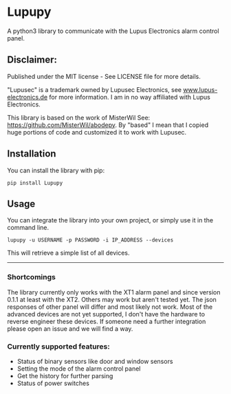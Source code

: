 # Lupupy

A python3 library to communicate with the Lupus Electronics alarm control panel.

## Disclaimer:

Published under the MIT license - See LICENSE file for more details.

"Lupusec" is a trademark owned by Lupusec Electronics, see www.lupus-electronics.de for more information. I am in no way affiliated with Lupus Electronics.

This library is based on the work of MisterWil See: https://github.com/MisterWil/abodepy. By "based" I mean that I copied huge portions of code and customized it to work with Lupusec.

## Installation

You can install the library with pip:
```
pip install Lupupy
```

## Usage

You can integrate the library into your own project, or simply use it in the command line.
```
lupupy -u USERNAME -p PASSWORD -i IP_ADDRESS --devices
```
This will retrieve a simple list of all devices.

---

### Shortcomings

The library currently only works with the XT1 alarm panel and since version 0.1.1 at least with the XT2. Others may work but aren't tested yet. The json responses of other panel will differ and most likely not work. Most of the advanced devices are not yet supported, I don't have the hardware to reverse engineer these devices. If someone need a further integration please open an issue and we will find a way.

### Currently supported features:
- Status of binary sensors like door and window sensors
- Setting the mode of the alarm control panel
- Get the history for further parsing
- Status of power switches
